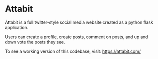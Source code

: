 # Attabit

Attabit is a full twitter-style social media website created as a python flask application. 

Users can create a profile, create posts, comment on posts, and up and down vote the posts they see. 

To see a working version of this codebase, visit: https://attabit.com/
